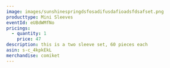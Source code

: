 ```yaml
---
image: images/sunshinespringdsfosadifusdafioadsfdsafset.png
producttype: Mini Sleeves
eventId: eUBdWMfNo
pricings:
  - quantity: 1
    price: 47
description: this is a two sleeve set, 60 pieces each
asin: s-c_4kpkEkL
merchandise: comiket
---
```

